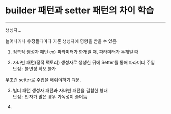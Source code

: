 # builder 패턴과 setter 패턴의 차이 학습

---

생성자...

늘어나거나 수정될때마다 기존 생성자에 영향을 받을 수 있음




1. 점측적 생성자 패턴
ex) 파라미터가 한개일 때, 파라미터가 두개일 때

2. 자바빈 패턴(정적 팩토리)
생성자로 생성한 뒤에 Setter를 통해 파라미터 주입  
단점 : 불변성 확보 불가

무조건 setter로 주입을 해줘야하기 떄문.



3. 빌더 패턴
생성자 패턴과 자바빈 패턴을 결합한 형태  
단점 : 인자가 많은 경우 가독성이 줄어듬

5. 